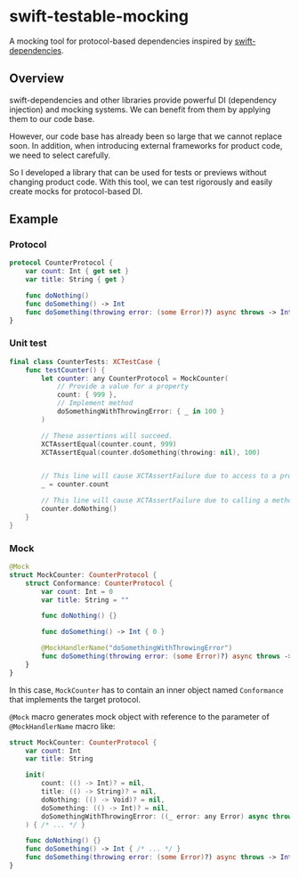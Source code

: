 # swift-testable-mocking

A mocking tool for protocol-based dependencies inspired by [swift-dependencies](https://github.com/pointfreeco/swift-dependencies).

## Overview

swift-dependencies and other libraries provide powerful DI (dependency injection) and mocking systems.
We can benefit from them by applying them to our code base.

However, our code base has already been so large that we cannot replace soon.
In addition, when introducing external frameworks for product code, we need to select carefully.

So I developed a library that can be used for tests or previews without changing product code.
With this tool, we can test rigorously and easily create mocks for protocol-based DI.

## Example

### Protocol

```swift
protocol CounterProtocol {
    var count: Int { get set }
    var title: String { get }

    func doNothing()
    func doSomething() -> Int
    func doSomething(throwing error: (some Error)?) async throws -> Int
}
```

### Unit test

```swift
final class CounterTests: XCTestCase {
    func testCounter() {
        let counter: any CounterProtocol = MockCounter(
            // Provide a value for a property
            count: { 999 },
            // Implement method
            doSomethingWithThrowingError: { _ in 100 }
        )

        // These assertions will succeed.
        XCTAssertEqual(counter.count, 999)
        XCTAssertEqual(counter.doSomething(throwing: nil), 100)


        // This line will cause XCTAssertFailure due to access to a property that is not provided in the initializer.
        _ = counter.count

        // This line will cause XCTAssertFailure due to calling a method that is not implemented in the initializer.
        counter.doNothing()
    }
}
```

### Mock

```swift
@Mock
struct MockCounter: CounterProtocol {
    struct Conformance: CounterProtocol {
        var count: Int = 0
        var title: String = ""

        func doNothing() {}

        func doSomething() -> Int { 0 }

        @MockHandlerName("doSomethingWithThrowingError")
        func doSomething(throwing error: (some Error)?) async throws -> Int { 0 }
    }
}
```

In this case, `MockCounter` has to contain an inner object named `Conformance` that implements the target protocol.

`@Mock` macro generates mock object with reference to the parameter of `@MockHandlerName` macro like:

```swift
struct MockCounter: CounterProtocol {
    var count: Int
    var title: String

    init(
        count: (() -> Int)? = nil,
        title: (() -> String)? = nil,
        doNothing: (() -> Void)? = nil,
        doSomething: (() -> Int)? = nil,
        doSomethingWithThrowingError: ((_ error: any Error) async throws -> Int)? = nil
    ) { /* ... */ }

    func doNothing() {}
    func doSomething() -> Int { /* ... */ }
    func doSomething(throwing error: (some Error)?) async throws -> Int { /* ... */ }
}
```
